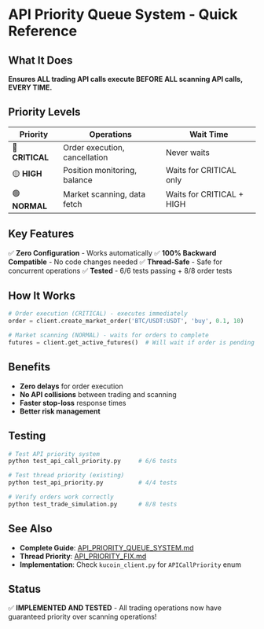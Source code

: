 # API Priority Queue System - Quick Reference

## What It Does

**Ensures ALL trading API calls execute BEFORE ALL scanning API calls, EVERY TIME.**

## Priority Levels

| Priority | Operations | Wait Time |
|----------|-----------|-----------|
| 🔴 **CRITICAL** | Order execution, cancellation | Never waits |
| 🟡 **HIGH** | Position monitoring, balance | Waits for CRITICAL only |
| 🟢 **NORMAL** | Market scanning, data fetch | Waits for CRITICAL + HIGH |

## Key Features

✅ **Zero Configuration** - Works automatically
✅ **100% Backward Compatible** - No code changes needed
✅ **Thread-Safe** - Safe for concurrent operations
✅ **Tested** - 6/6 tests passing + 8/8 order tests

## How It Works

```python
# Order execution (CRITICAL) - executes immediately
order = client.create_market_order('BTC/USDT:USDT', 'buy', 0.1, 10)

# Market scanning (NORMAL) - waits for orders to complete
futures = client.get_active_futures()  # Will wait if order is pending
```

## Benefits

- **Zero delays** for order execution
- **No API collisions** between trading and scanning
- **Faster stop-loss** response times
- **Better risk management**

## Testing

```bash
# Test API priority system
python test_api_call_priority.py     # 6/6 tests

# Test thread priority (existing)
python test_api_priority.py          # 4/4 tests

# Verify orders work correctly
python test_trade_simulation.py      # 8/8 tests
```

## See Also

- **Complete Guide**: [API_PRIORITY_QUEUE_SYSTEM.md](API_PRIORITY_QUEUE_SYSTEM.md)
- **Thread Priority**: [API_PRIORITY_FIX.md](API_PRIORITY_FIX.md)
- **Implementation**: Check `kucoin_client.py` for `APICallPriority` enum

## Status

✅ **IMPLEMENTED AND TESTED** - All trading operations now have guaranteed priority over scanning operations!
